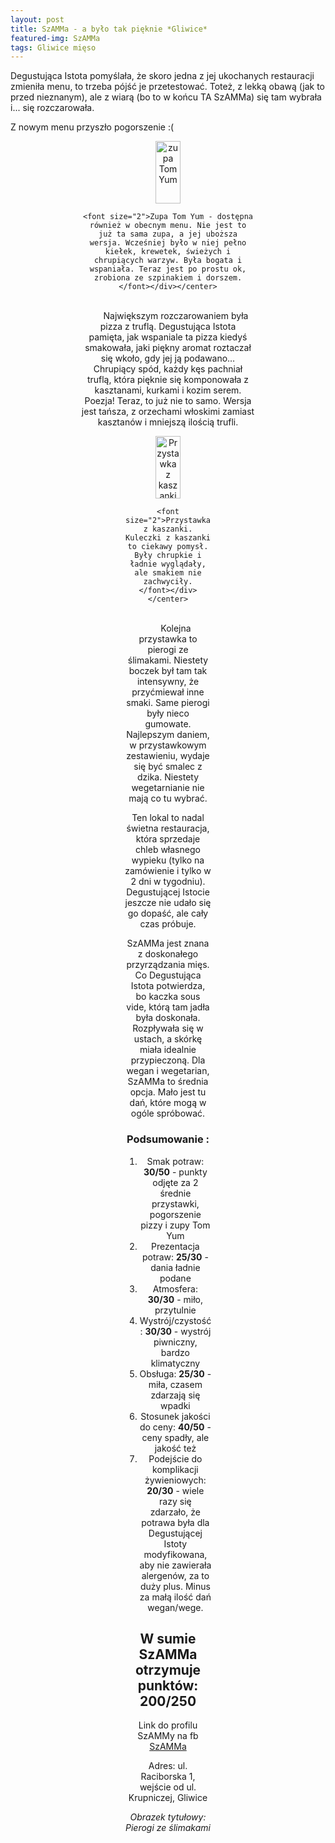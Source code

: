 ```yaml
---
layout: post
title: SzAMMa - a było tak pięknie *Gliwice*
featured-img: SzAMMa
tags: Gliwice mięso
---
```



Degustująca Istota pomyślała, że skoro jedna z jej ukochanych restauracji zmieniła menu, to trzeba pójść je przetestować. Toteż, z lekką obawą (jak to przed nieznanym), ale z wiarą (bo to w końcu TA SzAMMa) się tam wybrała i... się rozczarowała.

Z nowym menu przyszło pogorszenie :(

<center><div style="width:55%"> <img src="{{site.url}}/assets/img/posts/tomyum.jpg" alt="zupa Tom Yum" height="100px" width="40px">

    <font size="2">Zupa Tom Yum - dostępna również w obecnym menu. Nie jest to już ta sama zupa, a jej uboższa wersja. Wcześniej było w niej pełno kiełek, krewetek, świeżych i chrupiących warzyw. Była bogata i wspaniała. Teraz jest po prostu ok, zrobiona ze szpinakiem i dorszem. </font></div></center>
<br>&ensp;&ensp;&ensp;
Największym rozczarowaniem była pizza z truflą. Degustująca Istota pamięta, jak wspaniale ta pizza kiedyś smakowała, jaki piękny aromat roztaczał się wkoło, gdy jej ją podawano… Chrupiący spód, każdy kęs pachniał truflą, która pięknie się komponowała z kasztanami, kurkami i kozim serem. Poezja! Teraz, to już nie to samo. Wersja jest tańsza, z orzechami włoskimi zamiast kasztanów i mniejszą ilością trufli.

<center><div style="width:50%"> <img src="{{site.url}}/assets/img/posts/kaszanka.jpg" alt="Przystawka z kaszanki" height="100px" width="40px">

    <font size="2">Przystawka z kaszanki. Kuleczki z kaszanki to ciekawy pomysł. Były chrupkie i ładnie wyglądały, ale smakiem nie zachwyciły.
    </font></div></center>
<br>&ensp;&ensp;&ensp;
Kolejna przystawka to pierogi ze ślimakami. Niestety boczek był tam tak intensywny, że przyćmiewał inne smaki. Same pierogi były nieco gumowate.
Najlepszym daniem, w przystawkowym zestawieniu, wydaje się być smalec z dzika. Niestety wegetarnianie nie mają co tu wybrać.

Ten lokal to nadal świetna restauracja, która sprzedaje chleb własnego wypieku (tylko na zamówienie i tylko w 2 dni w tygodniu). Degustującej Istocie jeszcze nie udało się go dopaść, ale cały czas próbuje.

SzAMMa jest znana z doskonałego przyrządzania mięs. Co Degustująca Istota potwierdza, bo kaczka sous vide, którą tam jadła była doskonała. Rozpływała się w ustach, a skórkę miała idealnie przypieczoną. Dla wegan i wegetarian, SzAMMa to średnia opcja. Mało jest tu dań, które mogą w ogóle spróbować.



### Podsumowanie :

1. Smak potraw: **30/50** - punkty odjęte za 2 średnie  przystawki, pogorszenie pizzy  i zupy Tom Yum
2. Prezentacja potraw: **25/30** - dania ładnie podane
3. Atmosfera: **30/30** - miło, przytulnie
4. Wystrój/czystość : **30/30** - wystrój piwniczny, bardzo klimatyczny
5. Obsługa: **25/30** - miła, czasem zdarzają się wpadki
6. Stosunek jakości do ceny: **40/50** - ceny spadły, ale jakość też
7. Podejście do komplikacji żywieniowych: **20/30** - wiele razy się zdarzało, że potrawa była dla Degustującej Istoty modyfikowana, aby nie zawierała alergenów, za to duży plus. Minus za małą ilość dań wegan/wege.


## W sumie SzAMMa otrzymuje punktów: **200/250**
Link do profilu SzAMMy na fb [SzAMMa]

Adres:
ul. Raciborska 1, wejście od ul. Krupniczej, Gliwice

_Obrazek tytułowy: Pierogi ze ślimakami_

[SzAMMa]: https://www.facebook.com/SzAMMaiii/